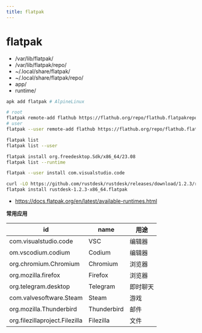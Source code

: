 ```yaml
---
title: flatpak
---
```


# flatpak

- /var/lib/flatpak/
- /var/lib/flatpak/repo/
- ~/.local/share/flatpak/
- ~/.local/share/flatpak/repo/
- app/
- runtime/

```bash
apk add flatpak # AlpineLinux

# root
flatpak remote-add flathub https://flathub.org/repo/flathub.flatpakrepo
# user
flatpak --user remote-add flathub https://flathub.org/repo/flathub.flatpakrepo

flatpak list
flatpak list --user

flatpak install org.freedesktop.Sdk/x86_64/23.08
flatpak list --runtime

flatpak --user install com.visualstudio.code

curl -LO https://github.com/rustdesk/rustdesk/releases/download/1.2.3/rustdesk-1.2.3-x86_64.flatpak
flatpak install rustdesk-1.2.3-x86_64.flatpak
```

- https://docs.flatpak.org/en/latest/available-runtimes.html

**常用应用**

| id                             | name        | 用途     |
| ------------------------------ | ----------- | -------- |
| com.visualstudio.code          | VSC         | 编辑器   |
| om.vscodium.codium             | Codium      | 编辑器   |
| org.chromium.Chromium          | Chromium    | 浏览器   |
| org.mozilla.firefox            | Firefox     | 浏览器   |
| org.telegram.desktop           | Telegram    | 即时聊天 |
| com.valvesoftware.Steam        | Steam       | 游戏     |
| org.mozilla.Thunderbird        | Thunderbird | 邮件     |
| org.filezillaproject.Filezilla | Filezilla   | 文件     |
